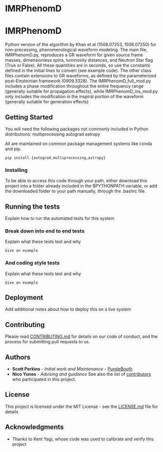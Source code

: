 # IMRPhenomD
# IMRPhenomD

Python version of the algorithm by Khan et al (1508.07253, 1508.07250) for non-precessing, phenomenological waveform modeling. The main file, IMRPhenomD.py, reproduces a GR waveform for given source frame masses, dimensionless spins, luminosity distances, and Neutron Star flag (True or False). All these quantities are in seconds, so use the constants defined in the initial lines to convert (see example code). The other class files contain extensions to GR waveforms, as defined by the parameterized post-Einsteinian framework (0909.3328). The IMRPhenomD_full_mod.py includes a phase modification throughout the entire frequency range (generally suitable for propagation effects), while IMRPhenomD_ins_mod.py only includes the modification in the inspiral portion of the waveform (generally suitable for generation effects)

## Getting Started

You will need the following packages not commonly included in Python distributions:
multiprocessing
autograd
astropy

All are maintained on common package management systems like conda and pip.
```
pip install {autograd,multiprocessing,astropy}
```


### Installing

To be able to access this code through your path, either download this project into a folder already included in the $PYTHONPATH variable, or add the downloaded folder to your path manually, through the .bashrc file.



## Running the tests

Explain how to run the automated tests for this system

### Break down into end to end tests

Explain what these tests test and why

```
Give an example
```

### And coding style tests

Explain what these tests test and why

```
Give an example
```

## Deployment

Add additional notes about how to deploy this on a live system



## Contributing

Please read [CONTRIBUTING.md](https://gist.github.com/PurpleBooth/b24679402957c63ec426) for details on our code of conduct, and the process for submitting pull requests to us.


## Authors

* **Scott Perkins** - *Initial work and Maintenance* - [PurpleBooth](https://github.com/scottperkins)
* **Nico Yunes** - *Advising and guidance*
See also the list of [contributors](https://github.com/your/project/contributors) who participated in this project.

## License

This project is licensed under the MIT License - see the [LICENSE.md](LICENSE.md) file for details

## Acknowledgments

* Thanks to Kent Yagi, whose code was used to calibrate and verify this project

